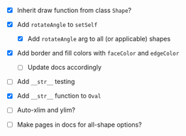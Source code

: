 - [x] Inherit draw function from class `Shape`?
- [x] Add `rotateAngle` to `setSelf`
  - [x] Add `rotateAngle` arg to all (or applicable) shapes
- [x] Add border and fill colors with `faceColor` and `edgeColor`
  - [ ] Update docs accordingly
- [ ] Add `__str__` testing
- [x] Add `__str__` function to `Oval`

- [ ] Auto-xlim and ylim?
- [ ] Make pages in docs for all-shape options?
